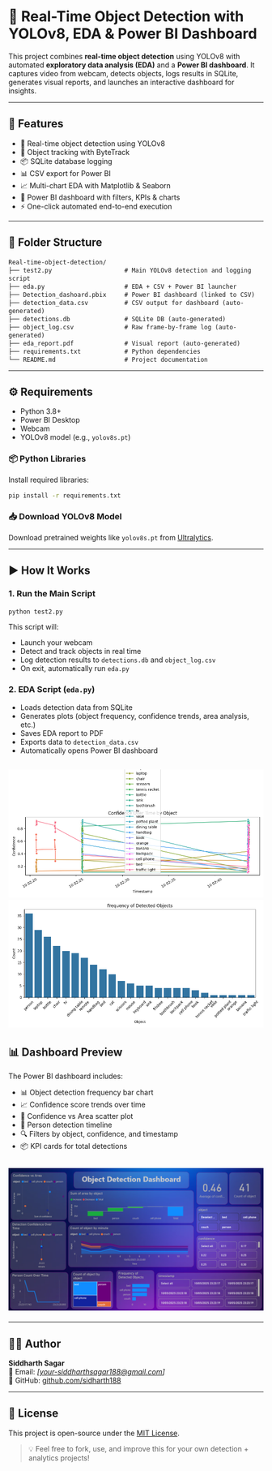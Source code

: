 
# 🧠 Real-Time Object Detection with YOLOv8, EDA & Power BI Dashboard

This project combines **real-time object detection** using YOLOv8 with automated **exploratory data analysis (EDA)** and a **Power BI dashboard**. It captures video from webcam, detects objects, logs results in SQLite, generates visual reports, and launches an interactive dashboard for insights.

---

## 🚀 Features

- 🎯 Real-time object detection using YOLOv8
- 🧠 Object tracking with ByteTrack
- 📦 SQLite database logging
- 📊 CSV export for Power BI
- 📈 Multi-chart EDA with Matplotlib & Seaborn
- 📎 Power BI dashboard with filters, KPIs & charts
- ⚡ One-click automated end-to-end execution

---

## 📁 Folder Structure

```
Real-time-object-detection/
├── test2.py                    # Main YOLOv8 detection and logging script
├── eda.py                      # EDA + CSV + Power BI launcher
├── Detection_dashoard.pbix     # Power BI dashboard (linked to CSV)
├── detection_data.csv          # CSV output for dashboard (auto-generated)
├── detections.db               # SQLite DB (auto-generated)
├── object_log.csv              # Raw frame-by-frame log (auto-generated)
├── eda_report.pdf              # Visual report (auto-generated)
├── requirements.txt            # Python dependencies
└── README.md                   # Project documentation
```

---

## ⚙️ Requirements

- Python 3.8+
- Power BI Desktop
- Webcam
- YOLOv8 model (e.g., `yolov8s.pt`)

### 📦 Python Libraries

Install required libraries:

```bash
pip install -r requirements.txt
```

### 📥 Download YOLOv8 Model

Download pretrained weights like `yolov8s.pt` from [Ultralytics](https://github.com/ultralytics/ultralytics).

---

## ▶️ How It Works

### 1. **Run the Main Script**

```bash
python test2.py
```

This script will:
- Launch your webcam
- Detect and track objects in real time
- Log detection results to `detections.db` and `object_log.csv`
- On exit, automatically run `eda.py`

### 2. **EDA Script (`eda.py`)**

- Loads detection data from SQLite
- Generates plots (object frequency, confidence trends, area analysis, etc.)
- Saves EDA report to PDF
- Exports data to `detection_data.csv`
- Automatically opens Power BI dashboard


![EDA EXAMPLES](eda_confidence_time.png)
![EDA EXAMPLES](eda_object_frequency.png)
---

## 📊 Dashboard Preview

The Power BI dashboard includes:

- 📊 Object detection frequency bar chart
- 📈 Confidence score trends over time
- 🔘 Confidence vs Area scatter plot
- 👥 Person detection timeline
- 🔍 Filters by object, confidence, and timestamp
- 📦 KPI cards for total detections


![EDA EXAMPLES](dashboard.png)
---


---

## 👨‍💻 Author

**Siddharth Sagar**  
📧 Email: *[your-siddharthsagar188@gmail.com]*  
🔗 GitHub: [github.com/sidharth188](https://github.com/sidharth188)

---

## 📄 License

This project is open-source under the [MIT License](LICENSE).

> 💡 Feel free to fork, use, and improve this for your own detection + analytics projects!
